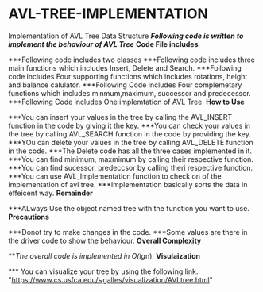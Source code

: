 # AVL-TREE-IMPLEMENTATION
Implementation of AVL Tree Data Structure
                       ***Following code is written to implement the behaviour of AVL Tree***
                                                         **Code File includes**

***Following code includes two classes 
***Following code includes three main functions which includes Insert, Delete and Search.
***Following code includes Four supporting functions which includes rotations, height and balance calulator.
***Following Code includes Four complemetary functions which includes minmum,maximum, successor and predecessor.
***Following Code includes One implemtation of AVL Tree.
                                                         **How to Use**

***You can insert your values in the tree by calling the AVL_INSERT function in the code by giving it the key.
***You can check your values in the tree by calling AVL_SEARCH function in the code by providing the key.
***YOu can delete your values in the tree by calling AVL_DELETE function in the code.
***The Delete code has all the three cases implemented in it.
***You can find minimum, maxmimum by calling their respective function.
***You can find sucessor, predeccsor by calling theri respective function.
***You can use AVL_Implementation function to check on of the implementation of avl tree.
***Implementation basically sorts the data in effeicent way.
                                                          **Remainder**

***ALways Use the object named tree with the function you want to use.
                                                          **Precautions**

***Donot try to make changes in the code.
***Some values are there in the driver code to show the behaviour.
                                                         **Overall Complexity**

***The overall code is implemented in O(lg*n).
                                                         **Visulaization**

*** You can visualize your tree by using the following link. "https://www.cs.usfca.edu/~galles/visualization/AVLtree.html"
